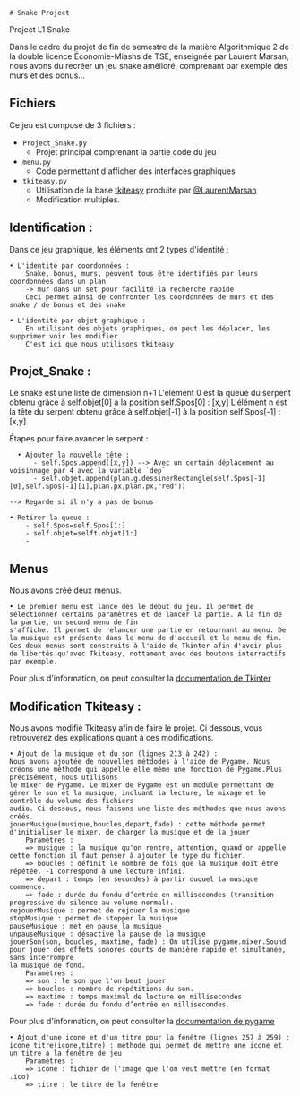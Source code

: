 	# Snake Project
Project L1 Snake

Dans le cadre du projet de fin de semestre de la matière Algorithmique 2 de la double licence Économie-Miashs de TSE, enseignée par Laurent Marsan, nous avons du recréer un jeu snake amélioré, comprenant par exemple des murs et des bonus...

## Fichiers 
Ce jeu est composé de 3 fichiers : 
+ `Project_Snake.py`
  - Projet principal comprenant la partie code du jeu 
+ `menu.py`
  - Code permettant d'afficher des interfaces graphiques
+ `tkiteasy.py`
  - Utilisation de la base [tkiteasy](https://github.com/LaurentMarsan/tkiteasy) produite par [@LaurentMarsan](https://github.com/LaurentMarsan/)
  - Modification multiples. 

## Identification :
Dans ce jeu graphique, les éléments ont 2 types d'identité :

    • L'identité par coordonnées :
        Snake, bonus, murs, peuvent tous être identifiés par leurs coordonnées dans un plan
        -> mur dans un set pour facilité la recherche rapide
        Ceci permet ainsi de confronter les coordonnées de murs et des snake / de bonus et des snake

    • L'identité par objet graphique :
        En utilisant des objets graphiques, on peut les déplacer, les supprimer voir les modifier 
        C'est ici que nous utilisons tkiteasy






## Projet_Snake : 
Le snake est une liste de dimension n+1
L'élément 0 est la queue du serpent obtenu grâce à self.objet[0] à la position self.Spos[0] : [x,y]
L'élément n est la tête du serpent obtenu grâce à self.objet[-1] à la position self.Spos[-1] : [x,y]

Étapes pour faire avancer le serpent : 
    
	  • Ajouter la nouvelle tête :
	      - self.Spos.append([x,y]) --> Avec un certain déplacement au voisinnage par 4 avec la variable `dep`
	      - self.objet.append(plan.g.dessinerRectangle(self.Spos[-1][0],self.Spos[-1][1],plan.px,plan.px,"red"))   
    
    --> Regarde si il n'y a pas de bonus 

    • Retirer la queue : 
        - self.Spos=self.Spos[1:]
        - self.objet=selft.objet[1:]
        - 

## Menus
Nous avons créé deux menus.

    • Le premier menu est lancé dès le début du jeu. Il permet de sélectionner certains paramètres et de lancer la partie. A la fin de la partie, un second menu de fin
    s'affiche. Il permet de relancer une partie en retournant au menu. De la musique est présente dans le menu de d'accueil et le menu de fin.
    Ces deux menus sont construits à l'aide de Tkinter afin d'avoir plus de libertés qu'avec Tkiteasy, nottament avec des boutons interractifs par exemple.

Pour plus d'information, on peut consulter la [documentation de Tkinter](https://docs.python.org/3/library/tkinter.html)

## Modification Tkiteasy :
Nous avons modifié Tkiteasy afin de faire le projet.
Ci dessous, vous retrouverez des explications quant à ces modifications.

    • Ajout de la musique et du son (lignes 213 à 242) :
    Nous avons ajoutée de nouvelles métdodes à l'aide de Pygame. Nous créons une méthode qui appelle elle même une fonction de Pygame.Plus précisément, nous utilisons
    le mixer de Pygame. Le mixer de Pygame est un module permettant de gérer le son et la musique, incluant la lecture, le mixage et le contrôle du volume des fichiers
    audio. Ci dessous, nous faisons une liste des méthodes que nous avons créés.
    jouerMusique(musique,boucles,depart,fade) : cette méthode permet d'initialiser le mixer, de charger la musique et de la jouer
        Paramètres :
        => musique : la musique qu'on rentre, attention, quand on appelle cette fonction il faut penser à ajouter le type du fichier.
        => boucles : définit le nombre de fois que la musique doit être répétée. -1 correspond à une lecture infini.
        => depart : temps (en secondes) à partir duquel la musique commence.
        => fade : durée du fondu d’entrée en millisecondes (transition progressive du silence au volume normal).
    rejouerMusique : permet de rejouer la musique
    stopMusique : permet de stopper la musique
    pauseMusique : met en pause la musique
    unpauseMusique : désactive la pause de la musique
    jouerSon(son, boucles, maxtime, fade) : On utilise pygame.mixer.Sound pour jouer des effets sonores courts de manière rapide et simultanée, sans interrompre 
    la musique de fond.
        Paramètres :
        => son : le son que l'on beut jouer
        => boucles : nombre de répétitions du son.
        => maxtime : temps maximal de lecture en millisecondes
        => fade : durée du fondu d’entrée en millisecondes.

  Pour plus d'information, on peut consulter la [documentation de pygame](https://www.pygame.org/docs/ref/mixer.html)
    
    • Ajout d'une icone et d'un titre pour la fenêtre (lignes 257 à 259) :
    icone_titre(icone,titre) : méthode qui permet de mettre une icone et un titre à la fenêtre de jeu
        Paramètres :
        => icone : fichier de l'image que l'on veut mettre (en format .ico)
        => titre : le titre de la fenêtre

    
    
    


        
